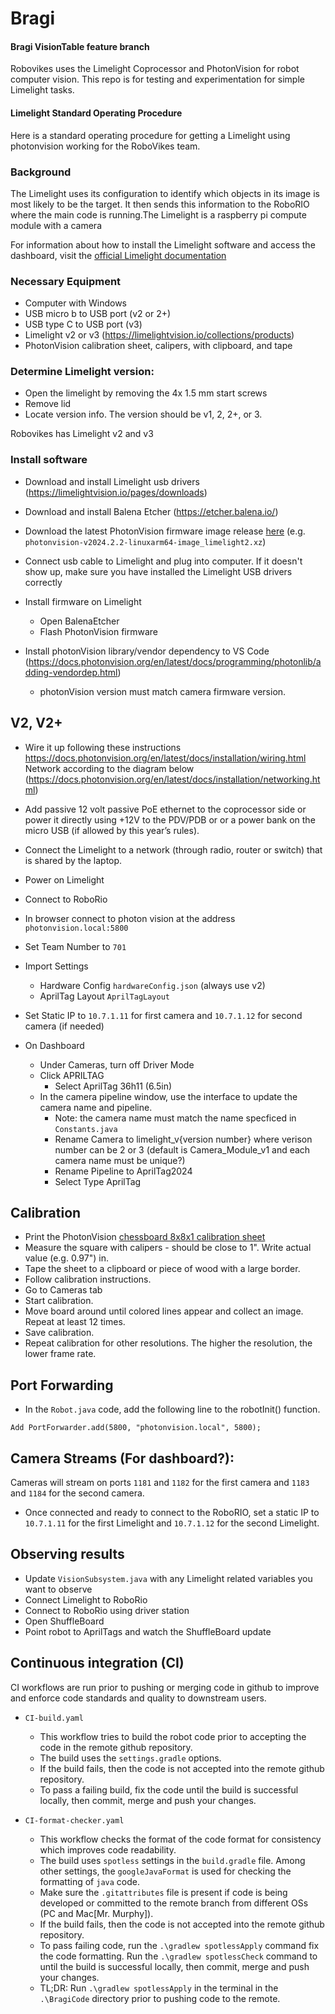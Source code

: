 # Bragi

####  Bragi VisionTable feature branch
Robovikes uses the Limelight Coprocessor and PhotonVision for robot computer vision. This repo is for testing and experimentation for simple Limelight tasks.

#### Limelight Standard Operating Procedure

Here is a standard operating procedure for getting a Limelight using photonvision working for the RoboVikes team.

### Background

The Limelight uses its configuration to identify which objects in its image is most likely to be the target. It then sends this information to the RoboRIO where the main code is running.The Limelight is a raspberry pi compute module with a camera

For information about how to install the Limelight software and access the dashboard, visit the [official Limelight documentation](https://docs.Limelightvision.io/en/latest/)


### Necessary Equipment

- Computer with Windows
- USB micro b  to USB port (v2 or 2+)
- USB type C to USB port (v3)
- Limelight v2 or v3 (https://limelightvision.io/collections/products)
- PhotonVision calibration sheet, calipers, with clipboard, and tape

### Determine Limelight version:

- Open the limelight by removing the 4x 1.5 mm start screws
- Remove lid
- Locate version info. The version should be v1, 2, 2+, or 3.

Robovikes has Limelight v2 and v3

### Install software

- Download and install Limelight usb drivers (https://limelightvision.io/pages/downloads)
- Download and install Balena Etcher (https://etcher.balena.io/)
- Download the latest PhotonVision firmware image release [here](https://github.com/PhotonVision/photonvision/releases) (e.g. `photonvision-v2024.2.2-linuxarm64-image_limelight2.xz`)

- Connect usb cable to Limelight and plug into computer. If it doesn't show up, make sure you have installed the Limelight USB drivers correctly
- Install firmware on Limelight 
    - Open BalenaEtcher
    - Flash PhotonVision firmware

- Install photonVision library/vendor dependency to VS Code (https://docs.photonvision.org/en/latest/docs/programming/photonlib/adding-vendordep.html)
    - photonVision version must match camera firmware version. 

## V2, V2+

- Wire it up following these instructions https://docs.photonvision.org/en/latest/docs/installation/wiring.html
Network according to the diagram below (https://docs.photonvision.org/en/latest/docs/installation/networking.html)
- Add passive 12 volt passive PoE ethernet to the coprocessor side or power it directly using +12V to the PDV/PDB or or a power bank on the micro USB (if allowed by this year’s rules).
- Connect the Limelight to a network (through radio, router or switch) that is shared by the laptop.
- Power on Limelight
- Connect to RoboRio
- In browser connect to photon vision at the address `photonvision.local:5800`

- Set Team Number to `701`
- Import Settings
    - Hardware Config `hardwareConfig.json` (always use v2)
    - AprilTag Layout `AprilTagLayout`
- Set Static IP to `10.7.1.11` for first camera and `10.7.1.12` for second camera (if needed)
- On Dashboard
    - Under Cameras, turn off Driver Mode
    - Click APRILTAG
        - Select AprilTag 36h11 (6.5in)
    - In the camera pipeline window, use the interface to update the camera name and pipeline.
        - Note: the camera name must match the name specficed in `Constants.java`
        - Rename Camera to limelight_v{version number} where verison number can be 2 or 3 (default is Camera_Module_v1 and each camera name must be unique?)
        - Rename Pipeline to AprilTag2024
        - Select Type AprilTag

 

## Calibration

- Print the PhotonVision [chessboard 8x8x1 calibration sheet](`src\main\java\frc\robot\utils\limelight\calibrationTarget-Chessboard.pdf`)
- Measure the square with calipers - should be close to 1". Write actual value (e.g. 0.97") in.
- Tape the sheet to a clipboard or piece of wood with a large border.
- Follow calibration instructions.
- Go to Cameras tab
- Start calibration.                              
- Move board around until colored lines appear and collect an image. Repeat at least 12 times.
- Save calibration.
- Repeat calibration for other resolutions. The higher the resolution, the lower frame rate.

## Port Forwarding

- In the `Robot.java` code, add the following line to the robotInit() function.

`Add PortForwarder.add(5800, "photonvision.local", 5800);`

## Camera Streams (For dashboard?):
Cameras will stream on ports `1181` and `1182` for the first camera and `1183` and `1184` for the second camera.

- Once connected and ready to connect to the RoboRIO, set a static IP to `10.7.1.11` for the first Limelight and `10.7.1.12` for the second Limelight.

## Observing results
- Update `VisionSubsystem.java` with any Limelight related variables you want to observe
- Connect Limelight to RoboRio
- Connect to RoboRio using driver station
- Open ShuffleBoard
- Point robot to AprilTags and watch the ShuffleBoard update 


## Continuous integration (CI)

CI workflows are run prior to pushing or merging code in github to improve and enforce code standards and quality to downstream users.

- `CI-build.yaml`
    - This workflow tries to build the robot code prior to accepting the code in the remote github repository.
    - The build uses the `settings.gradle` options.
    - If the build fails, then the code is not accepted into the remote github repository.
    - To pass a failing build, fix the code until the build is successful locally, then commit, merge and push your changes.

- `CI-format-checker.yaml`
    - This workflow checks the format of the code format for consistency which improves code readability.
    - The build uses `spotless` settings in the `build.gradle` file. Among other settings, the `googleJavaFormat` is used for checking the formatting of `java` code. 
    - Make sure the `.gitattributes` file is present if code is being developed or committed to the remote branch from different OSs (PC and Mac[Mr. Murphy]).
    - If the build fails, then the code is not accepted into the remote github repository.
    - To pass failing code, run the `.\gradlew spotlessApply` command fix the code formatting. Run the `.\gradlew spotlessCheck` command to until the build is successful locally, then commit, merge and push your changes.
    - TL;DR: Run `.\gradlew spotlessApply` in the terminal in the `.\BragiCode` directory prior to pushing code to the remote.
